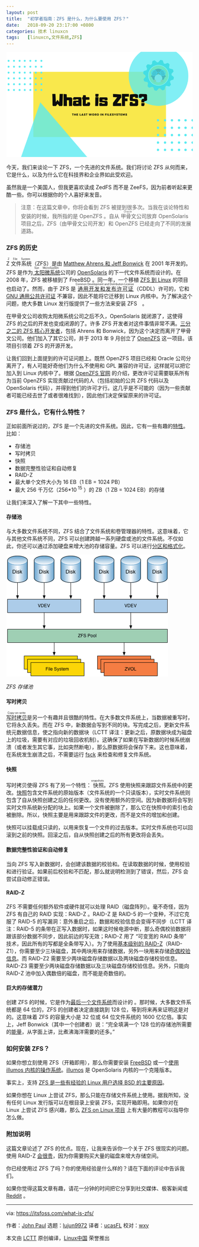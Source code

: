 ```yaml
---
layout: post
title:	"初学者指南：ZFS 是什么，为什么要使用 ZFS？"
date:	2018-09-20 23:17:00 +0800 
categories:	技术 linuxcn 
tags:	[linuxcn,文件系统,ZFS]
---
```



![ZFS filesystem](/Asserts/Images/album/201809/20/231709ns0cc5l3pii2i3ph.png)


今天，我们来谈论一下 ZFS，一个先进的文件系统。我们将讨论 ZFS 从何而来，它是什么，以及为什么它在科技界和企业界如此受欢迎。


虽然我是一个美国人，但我更喜欢读成 ZedFS 而不是 ZeeFS，因为前者听起来更酷一些。你可以根据你的个人喜好来发音。



> 
> 注意：在这篇文章中，你将会看到 ZFS 被提到很多次。当我在谈论特性和安装的时候，我所指的是 OpenZFS 。自从<ruby> 甲骨文 <rt>  Oracle </rt></ruby>公司放弃 OpenSolaris 项目之后，ZFS（由甲骨文公司开发）和 OpenZFS 已经走向了不同的发展道路。
> 
> 
> 


### ZFS 的历史


<ruby> Z 文件系统 <rt>  Z File System </rt></ruby>（ZFS）是由 [Matthew Ahrens 和 Jeff Bonwick](https://wiki.gentoo.org/wiki/ZFS) 在 2001 年开发的。ZFS 是作为[<ruby> 太阳微系统 <rt>  Sun MicroSystem </rt></ruby>](http://en.wikipedia.org/wiki/Sun_Microsystems) 公司的 [OpenSolaris](http://en.wikipedia.org/wiki/Opensolaris) 的下一代文件系统而设计的。在 2008 年，ZFS 被移植到了 FreeBSD 。同一年，一个移植 [ZFS 到 Linux](https://zfsonlinux.org/) 的项目也启动了。然而，由于 ZFS 是<ruby> <a href="https://en.wikipedia.org/wiki/Common_Development_and_Distribution_License">  通用开发和发布许可证 </a> <rt>  Common Development and Distribution License </rt></ruby>（CDDL）许可的，它和 [GNU 通用公共许可证](https://en.wikipedia.org/wiki/GNU_General_Public_License) 不兼容，因此不能将它迁移到 Linux 内核中。为了解决这个问题，绝大多数 Linux 发行版提供了一些方法来安装 ZFS　。


在甲骨文公司收购太阳微系统公司之后不久，OpenSolaris 就闭源了，这使得 ZFS 的之后的开发也变成闭源的了。许多 ZFS 开发者对这件事情非常不满。[三分之二的 ZFS 核心开发者](https://wiki.gentoo.org/wiki/ZFS)，包括 Ahrens 和 Bonwick，因为这个决定而离开了甲骨文公司。他们加入了其它公司，并于 2013 年 9 月创立了 [OpenZFS](http://www.open-zfs.org/wiki/Main_Page) 这一项目。该项目引领着 ZFS 的开源开发。


让我们回到上面提到的许可证问题上。既然 OpenZFS 项目已经和 Oracle 公司分离开了，有人可能好奇他们为什么不使用和 GPL 兼容的许可证，这样就可以把它加入到 Linux 内核中了。根据 [OpenZFS 官网](http://www.open-zfs.org/wiki/FAQ#Do_you_plan_to_release_OpenZFS_under_a_license_other_than_the_CDDL.3F) 的介绍，更改许可证需要联系所有为当前 OpenZFS 实现贡献过代码的人（包括初始的公共 ZFS 代码以及 OpenSolaris 代码），并得到他们的许可才行。这几乎是不可能的（因为一些贡献者可能已经去世了或者很难找到），因此他们决定保留原来的许可证。


### ZFS 是什么，它有什么特性？


正如前面所说过的，ZFS 是一个先进的文件系统。因此，它有一些有趣的[特性](https://wiki.archlinux.org/index.php/ZFS)。比如：


* 存储池
* 写时拷贝
* 快照
* 数据完整性验证和自动修复
* RAID-Z
* 最大单个文件大小为 16 EB（1 EB = 1024 PB）
* 最大 256 千万亿（256\*10<sup> 15</sup> ）的 ZB（1 ZB = 1024 EB）的存储


让我们来深入了解一下其中一些特性。


#### 存储池


与大多数文件系统不同，ZFS 结合了文件系统和卷管理器的特性。这意味着，它与其他文件系统不同，ZFS 可以创建跨越一系列硬盘或池的文件系统。不仅如此，你还可以通过添加硬盘来增大池的存储容量。ZFS 可以进行[分区和格式化](https://www.howtogeek.com/175159/an-introduction-to-the-z-file-system-zfs-for-linux/)。


![Pooled storage in ZFS](/Asserts/Images/album/201809/20/231710te5zjh04sahk0zep.png)


*ZFS 存储池*


#### 写时拷贝


<ruby> <a href="https://www.freebsd.org/doc/handbook/zfs-term.html">  写时拷贝 </a> <rt>  Copy-on-write </rt></ruby>是另一个有趣并且很酷的特性。在大多数文件系统上，当数据被重写时，它将永久丢失。而在 ZFS 中，新数据会写到不同的块。写完成之后，更新文件系统元数据信息，使之指向新的数据块（LCTT 译注：更新之后，原数据块成为磁盘上的垃圾，需要有对应的垃圾回收机制）。这确保了如果在写新数据的时候系统崩溃（或者发生其它事，比如突然断电），那么原数据将会保存下来。这也意味着，在系统发生崩溃之后，不需要运行 [fsck](https://en.wikipedia.org/wiki/Fsck) 来检查和修复文件系统。


#### 快照


写时拷贝使得 ZFS 有了另一个特性：<ruby> 快照 <rt>  snapshots </rt></ruby>。ZFS 使用快照来跟踪文件系统中的更改。[快照](https://www.freebsd.org/doc/handbook/zfs-term.html)包含文件系统的原始版本（文件系统的一个只读版本），实时文件系统则包含了自从快照创建之后的任何更改。没有使用额外的空间。因为新数据将会写到实时文件系统新分配的块上。如果一个文件被删除了，那么它在快照中的索引也会被删除。所以，快照主要是用来跟踪文件的更改，而不是文件的增加和创建。


快照可以挂载成只读的，以用来恢复一个文件的过去版本。实时文件系统也可以回滚到之前的快照。回滚之后，自从快照创建之后的所有更改将会丢失。


#### 数据完整性验证和自动修复


当向 ZFS 写入新数据时，会创建该数据的校验和。在读取数据的时候，使用校验和进行验证。如果前后校验和不匹配，那么就说明检测到了错误，然后，ZFS 会尝试自动修正错误。


#### RAID-Z


ZFS 不需要任何额外软件或硬件就可以处理 RAID（磁盘阵列）。毫不奇怪，因为 ZFS 有自己的 RAID 实现：RAID-Z 。RAID-Z 是 RAID-5 的一个变种，不过它克服了 RAID-5 的写漏洞：意外重启之后，数据和校验信息会变得不同步（LCTT 译注：RAID-5 的条带在正写入数据时，如果这时候电源中断，那么奇偶校验数据将跟该部分数据不同步，因此前边的写无效；RAID-Z 用了 “可变宽的 RAID 条带” 技术，因此所有的写都是全条带写入）。为了使用[基本级别的 RAID-Z](https://wiki.archlinux.org/index.php/ZFS/Virtual_disks#Creating_and_Destroying_Zpools)（RAID-Z1），你需要至少三块磁盘，其中两块用来存储数据，另外一块用来存储[奇偶校验信息](https://www.pcmag.com/encyclopedia/term/60364/raid-parity)。而 RAID-Z2 需要至少两块磁盘存储数据以及两块磁盘存储校验信息。RAID-Z3 需要至少两块磁盘存储数据以及三块磁盘存储校验信息。另外，只能向 RAID-Z 池中加入偶数倍的磁盘，而不能是奇数倍的。


#### 巨大的存储潜力


创建 ZFS 的时候，它是作为[最后一个文件系统](https://web.archive.org/web/20060428092023/http://www.sun.com/2004-0914/feature/)而设计的 。那时候，大多数文件系统都是 64 位的，ZFS 的创建者决定直接跳到 128 位，等到将来再来证明这是对的。这意味着 ZFS 的容量大小是 32 位或 64 位文件系统的 1600 亿亿倍。事实上，Jeff Bonwick（其中一个创建者）说：“完全填满一个 128 位的存储池所需要的[能量](https://blogs.oracle.com/bonwick/128-bit-storage:-are-you-high)，从字面上讲，比煮沸海洋需要的还多。”


### 如何安装 ZFS？


如果你想立刻使用 ZFS（开箱即用），那么你需要安装 [FreeBSD](https://www.freebsd.org/) 或一个[使用 illumos 内核的操作系统](https://wiki.illumos.org/display/illumos/Distributions)。[illumos](https://wiki.illumos.org/display/illumos/illumos+Home) 是 OpenSolaris 内核的一个克隆版本。


事实上，支持 [ZFS 是一些有经验的 Linux 用户选择 BSD 的主要原因](https://itsfoss.com/why-use-bsd/)。


如果你想在 Linux 上尝试 ZFS，那么只能在存储文件系统上使用。据我所知，没有任何 Linux 发行版可以在根目录上安装 ZFS，实现开箱即用。如果你对在 Linux 上尝试 ZFS 感兴趣，那么 [ZFS on Linux 项目](https://zfsonlinux.org/) 上有大量的教程可以指导你怎么做。


### 附加说明


这篇文章论述了 ZFS 的优点。现在，让我来告诉你一个关于 ZFS 很现实的问题。使用 RAID-Z [会很贵](http://louwrentius.com/the-hidden-cost-of-using-zfs-for-your-home-nas.html)，因为你需要购买大量的磁盘来增大存储空间。


你已经使用过 ZFS 了吗？你的使用经验是什么样的？请在下面的评论中告诉我们。


如果你觉得这篇文章有趣，请花一分钟的时间把它分享到社交媒体、极客新闻或 [Reddit](http://reddit.com/r/linuxusersgroup) 。




---


via: <https://itsfoss.com/what-is-zfs/>


作者：[John Paul](https://itsfoss.com/author/john/) 选题：[lujun9972](https://github.com/lujun9972) 译者：[ucasFL](https://github.com/ucasFL) 校对：[wxy](https://github.com/wxy)


本文由 [LCTT](https://github.com/LCTT/TranslateProject) 原创编译，[Linux中国](https://linux.cn/) 荣誉推出
